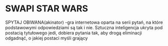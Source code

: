 # SWAPI STAR WARS 
SPYTAJ OBIWANA(akinator) -gra internetowa oparta na serii pytań, na które podstawowymi odpowiedziami są tak i nie. Sztuczna inteligencja ukryta pod postacią tytułowego jedi, dobiera pytania tak, aby drogą eliminacji odgadnąć, o jakiej postaci myśli grający
